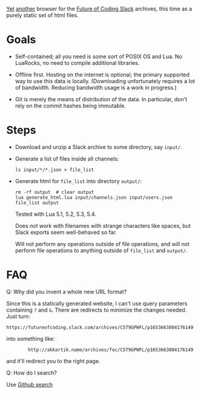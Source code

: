 [Yet](http://history.futureofcoding.org)
[another](https://github.com/akkartik/mu/tree/main/browse-slack) browser for
the [Future of Coding Slack](https://futureofcoding.org/community) archives,
this time as a purely static set of html files.

# Goals

* Self-contained; all you need is some sort of POSIX OS and Lua. No LuaRocks,
  no need to compile additional libraries.

* Offline first. Hosting on the internet is optional; the primary supported
  way to use this data is locally. (Downloading unfortunately requires a lot
  of bandwidth. Reducing bandwidth usage is a work in progress.)

* Git is merely the means of distribution of the data. In particular, don't
  rely on the commit hashes being immutable.

# Steps

* Download and unzip a Slack archive to some directory, say `input/`.

* Generate a list of files inside all channels:
  ```
  ls input/*/*.json > file_list
  ```

* Generate html for `file_list` into directory `output/`:
  ```
  rm -rf output  # clear output
  lua generate_html.lua input/channels.json input/users.json file_list output
  ```

  Tested with Lua 5.1, 5.2, 5.3, 5.4.

  Does _not_ work with filenames with strange characters like spaces, but
  Slack exports seem well-behaved so far.

  Will not perform any operations outside of file operations, and will not
  perform file operations to anything outside of `file_list` and `output/`.

# FAQ

Q: Why did you invent a whole new URL format?

Since this is a statically generated website, I can't use query parameters
containing `?` and `&`. There are redirects to minimize the changes needed. Just turn:

```
https://futureofcoding.slack.com/archives/C5T9GPWFL/p1653663004176149
```

into something like:

```
        http://akkartik.name/archives/foc/C5T9GPWFL/p1653663004176149
```

and it'll redirect you to the right page.

Q: How do I search?

Use [Github search](https://github.com/akkartik/foc-archive)
